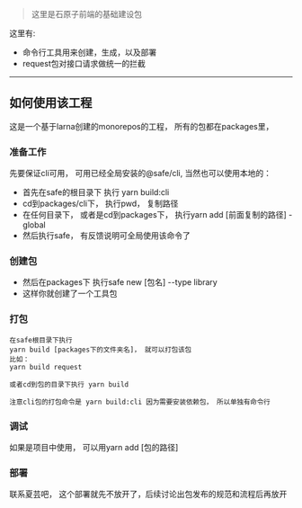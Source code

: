 > 这里是石原子前端的基础建设包

这里有: 
- 命令行工具用来创建，生成，以及部署
- request包对接口请求做统一的拦截

***
## 如何使用该工程
这是一个基于larna创建的monorepos的工程， 所有的包都在packages里，
### 准备工作
 先要保证cli可用， 可用已经全局安装的@safe/cli, 当然也可以使用本地的：
 - 首先在safe的根目录下 执行 yarn build:cli
 - cd到packages/cli下， 执行pwd， 复制路径
 - 在任何目录下， 或者是cd到packages下， 执行yarn add [前面复制的路径] -global 
 - 然后执行safe， 有反馈说明可全局使用该命令了

### 创建包
 - 然后在packages下 执行safe new [包名] --type library
 - 这样你就创建了一个工具包

### 打包
    在safe根目录下执行
    yarn build [packages下的文件夹名]， 就可以打包该包
    比如：
    yarn build request

    或者cd到包的目录下执行 yarn build

    注意cli包的打包命令是 yarn build:cli 因为需要安装依赖包， 所以单独有命令行

### 调试 
如果是项目中使用， 可以用yarn add [包的路径]

### 部署
联系夏芸吧， 这个部署就先不放开了，后续讨论出包发布的规范和流程后再放开

